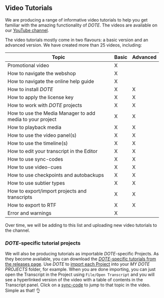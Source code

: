 ## Video Tutorials

We are producing a range of informative video tutorials to help you get familiar with the amazing functionality of _DOTE_.
The videos are available on our [YouTube channel](#).

The video tutorials mostly come in two flavours: a basic version and an advanced version.
We have created more than 25 videos, including:

| **Topic** | **Basic** | **Advanced** |
|-----------|-----------|--------------|
| Promotional video | X |  |
| How to navigate the webshop | X |  |
| How to navigate the online help guide | X |  |
| How to install _DOTE_ | X | X |
| How to apply the license key | X | X |
| How to work with _DOTE_ projects | X | X |
| How to use the Media Manager to add media to your project | X | X |
| How to playback media | X | X |
| How to use the video panel(s) | X | X |
| How to use the timeline(s) | X | X |
| How to edit your transcript in the Editor | X | X |
| How to use sync-codes | X | X |
| How to use video-cues | X | X |
| How to use checkpoints and autobackups | X | X |
| How to use subtier types | X | X |
| How to export/import projects and transcripts | X | X |
| How to export to RTF | X | X |
| Error and warnings | X |  |

Over time, we will be adding to this list and uploading new video tutorials to the channel.

### _DOTE_-specific tutorial projects

We will also be producing tutorials as importable _DOTE_-specific Projects.
As they become available, you can download the [_DOTE_-specific tutorials from the releases page](https://github.com/BigSoftVideo/DOTE/releases).
Use _DOTE_ to [import each Project](import.md) into your _MY DOTE PROJECTS_ folder, for example.
When you are done importing, you can just open the Transcript in the Project using `File/Open Transcript` and you will see a hyperlinked version of the video with a table of contents in the Transcript panel.
Click on a [sync-code](sync-code.md) to jump to that topic in the video.
Simple as that! 👌
